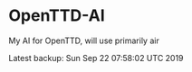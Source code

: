 # OpenTTD-AI
My AI for OpenTTD, will use primarily air

Latest backup: Sun Sep 22 07:58:02 UTC 2019
